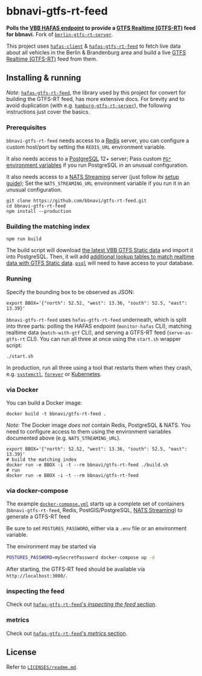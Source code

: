 # bbnavi-gtfs-rt-feed

**Polls the [VBB HAFAS endpoint](https://github.com/public-transport/vbb-hafas) to provide a [GTFS Realtime (GTFS-RT)](https://gtfs.org/reference/realtime/v2/) feed for bbnavi.** Fork of [`berlin-gtfs-rt-server`](https://github.com/derhuerst/berlin-gtfs-rt-server).

This project uses [`hafas-client`](https://github.com/public-transport/hafas-client) & [`hafas-gtfs-rt-feed`](https://github.com/derhuerst/hafas-gtfs-rt-feed) to fetch live data about all vehicles in the Berlin & Brandenburg area and build a live [GTFS Realtime (GTFS-RT)](https://developers.google.com/transit/gtfs-realtime/) feed from them.


## Installing & running

*Note*: [`hafas-gtfs-rt-feed`](https://github.com/derhuerst/hafas-gtfs-rt-feed), the library used by this project for convert for building the GTFS-RT feed, has more extensive docs. For brevity and to avoid duplication (with e.g. [`hamburg-gtfs-rt-server`](https://github.com/derhuerst/hamburg-gtfs-rt-server)), the following instructions just cover the basics.

### Prerequisites

`bbnavi-gtfs-rt-feed` needs access to a [Redis](https://redis.io/) server, you can configure a custom host/port by setting the `REDIS_URL` environment variable.

It also needs access to a [PostgreSQL](https://www.postgresql.org) 12+ server; Pass custom [`PG*` environment variables](https://www.postgresql.org/docs/12/libpq-envars.html) if you run PostgreSQL in an unusual configuration.

It also needs access to a [NATS Streaming](https://docs.nats.io/nats-streaming-concepts/intro) server (just follow its [setup guide](https://docs.nats.io/nats-streaming-server/run)); Set the `NATS_STREAMING_URL` environment variable if you run it in an unusual configuration.

```shell
git clone https://github.com/bbnavi/gtfs-rt-feed.git
cd bbnavi-gtfs-rt-feed
npm install --production
```

### Building the matching index

```shell
npm run build
```

The build script will download [the latest VBB GTFS Static data](https://vbb-gtfs.jannisr.de/latest/) and import it into PostgreSQL. Then, it will add [additional lookup tables to match realtime data with GTFS Static data](https://github.com/derhuerst/match-gtfs-rt-to-gtfs). [`psql`](https://www.postgresql.org/docs/current/app-psql.html) will need to have access to your database.

### Running

Specify the bounding box to be observed as JSON:

```shell
export BBOX='{"north": 52.52, "west": 13.36, "south": 52.5, "east": 13.39}'
```

`bbnavi-gtfs-rt-feed` uses `hafas-gtfs-rt-feed` underneath, which is split into three parts: polling the HAFAS endpoint (`monitor-hafas` CLI), matching realtime data (`match-with-gtf` CLI), and serving a GTFS-RT feed (`serve-as-gtfs-rt` CLI). You can run all three at once using the `start.sh` wrapper script:

```shell
./start.sh
```

In production, run all three using a tool that restarts them when they crash, e.g. [`systemctl`](https://www.digitalocean.com/community/tutorials/how-to-use-systemctl-to-manage-systemd-services-and-units), [`forever`](https://github.com/foreversd/forever#readme) or [Kubernetes](https://kubernetes.io).

### via Docker

You can build a Docker image:

```shell
docker build -t bbnavi/gtfs-rt-feed .
```

*Note:* The Docker image *does not* contain Redis, PostgreSQL & NATS. You need to configure access to them using the environment variables documented above (e.g. `NATS_STREAMING_URL`).

```shell
export BBOX='{"north": 52.52, "west": 13.36, "south": 52.5, "east": 13.39}'
# build the matching index
docker run -e BBOX -i -t --rm bbnavi/gtfs-rt-feed ./build.sh
# run
docker run -e BBOX -i -t --rm bbnavi/gtfs-rt-feed
```

### via docker-compose

The example [`docker-compose.yml`](docker-compose.yml) starts up a complete set of containers (`bbnavi-gtfs-rt-feed`, Redis, PostGIS/PostgreSQL, [NATS Streaming](https://docs.nats.io/nats-streaming-concepts/intro)) to generate a GTFS-RT feed

Be sure to set `POSTGRES_PASSWORD`, either via a `.env` file or an environment variable.

The environment may be started via

```sh
POSTGRES_PASSWORD=mySecretPassword docker-compose up -d
```

After starting, the GTFS-RT feed should be available via `http://localhost:3000/`.

### inspecting the feed

Check out [`hafas-gtfs-rt-feed`'s *inspecting the feed* section](https://github.com/derhuerst/hafas-gtfs-rt-feed/blob/master/readme.md#inspecting-the-feed).

### metrics

Check out [`hafas-gtfs-rt-feed`'s *metrics* section](https://github.com/derhuerst/hafas-gtfs-rt-feed/blob/master/readme.md#metrics).


## License

Refer to [`LICENSES/readme.md`](LICENSES/readme.md).
